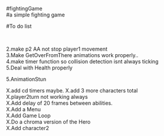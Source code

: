 #fightingGame  <br />
#a simple fighting game <br/>







#To do list <br />


<br/>


2.make p2 AA not stop player1 movement <br/>
3.Make GetOverFromThere animations work properly.. <br />
4.make timer function so collision detection isnt always ticking <br />
5.Deal with Health properly<br />

5.AnimationStun  <br />

X.add cd timers maybe.
X.add 3 more characters total <br />
X.player2turn not working always<br />
X.Add delay of 20 frames  between abilities.<br />
X.Add a Menu<br />
X.Add Game Loop <br />
X.Do a chroma version of the Hero<br />
X.Add character2 <br />


